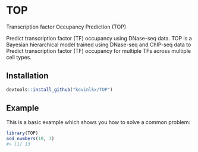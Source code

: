 
<!-- README.md is generated from README.Rmd. Please edit that file -->
TOP
===

Transcription factor Occupancy Prediction (TOP)

<!-- badges: start -->
<!-- badges: end -->
Predict transcription factor (TF) occupancy using DNase-seq data. TOP is a Bayesian hierarchical model trained using DNase-seq and ChIP-seq data to Predict transcription factor (TF) occupancy for multiple TFs across multiple cell types.

Installation
------------

``` r
devtools::install_github("kevinlkx/TOP")
```

Example
-------

This is a basic example which shows you how to solve a common problem:

``` r
library(TOP)
add_numbers(10, 3)
#> [1] 13
```
